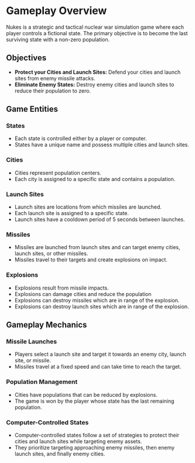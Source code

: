 # Gameplay Overview

Nukes is a strategic and tactical nuclear war simulation game where each player controls a fictional state. The primary objective is to become the last surviving state with a non-zero population.

## Objectives

- **Protect your Cities and Launch Sites:** Defend your cities and launch sites from enemy missile attacks.
- **Eliminate Enemy States:** Destroy enemy cities and launch sites to reduce their population to zero.

## Game Entities

### States

- Each state is controlled either by a player or computer.
- States have a unique name and possess multiple cities and launch sites.

### Cities

- Cities represent population centers.
- Each city is assigned to a specific state and contains a population.

### Launch Sites

- Launch sites are locations from which missiles are launched.
- Each launch site is assigned to a specific state.
- Launch sites have a cooldown period of 5 seconds between launches.

### Missiles

- Missiles are launched from launch sites and can target enemy cities, launch sites, or other missiles.
- Missiles travel to their targets and create explosions on impact.

### Explosions

- Explosions result from missile impacts.
- Explosions can damage cities and reduce the population
- Explosions can destroy missiles which are in range of the explosion.
- Explosions can destroy launch sites which are in range of the explosion.

## Gameplay Mechanics

### Missile Launches

- Players select a launch site and target it towards an enemy city, launch site, or missile.
- Missiles travel at a fixed speed and can take time to reach the target.

### Population Management

- Cities have populations that can be reduced by explosions.
- The game is won by the player whose state has the last remaining population.

### Computer-Controlled States

- Computer-controlled states follow a set of strategies to protect their cities and launch sites while targeting enemy assets.
- They prioritize targeting approaching enemy missiles, then enemy launch sites, and finally enemy cities.
